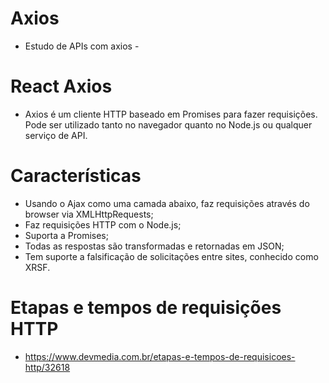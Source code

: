 # Axios

- Estudo de APIs com axios -

# React Axios
- Axios é um cliente HTTP baseado em Promises para fazer requisições. Pode ser utilizado tanto no navegador quanto no Node.js ou qualquer serviço de API.

# Características

- Usando o Ajax como uma camada abaixo, faz requisições através do browser via XMLHttpRequests;
- Faz requisições HTTP com o Node.js;
- Suporta a Promises;
- Todas as respostas são transformadas e retornadas em JSON;
- Tem suporte a falsificação de solicitações entre sites, conhecido como XRSF.

# Etapas e tempos de requisições HTTP

- https://www.devmedia.com.br/etapas-e-tempos-de-requisicoes-http/32618

